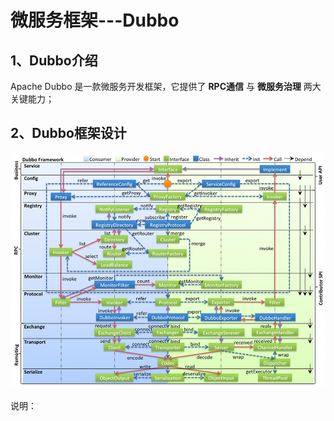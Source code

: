 # 微服务框架---Dubbo

## 1、Dubbo介绍

Apache Dubbo 是一款微服务开发框架，它提供了 **RPC通信** 与 **微服务治理** 两大关键能力；

## 2、Dubbo框架设计

![整体设计](./img/dubbo-framework.jpg)



说明：



